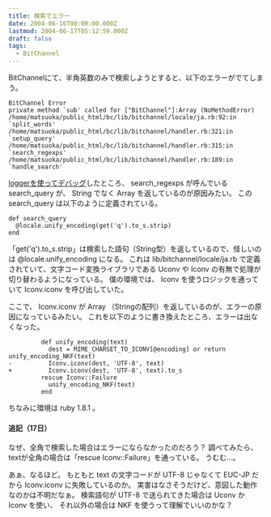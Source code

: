 ```yaml
---
title: 検索でエラー
date: 2004-06-16T00:00:00.000Z
lastmod: 2004-06-17T05:12:59.000Z
draft: false
tags:
  - BitChannel
---
```


BitChannelにて、半角英数のみで検索しようとすると、以下のエラーがでてしまう。

```
BitChannel Error
private method `sub' called for ["BitChannel"]:Array (NoMethodError)
/home/matsuoka/public_html/bc/lib/bitchannel/locale/ja.rb:92:in `split_words'
/home/matsuoka/public_html/bc/lib/bitchannel/handler.rb:321:in `setup_query'
/home/matsuoka/public_html/bc/lib/bitchannel/handler.rb:315:in `search_regexps'
/home/matsuoka/public_html/bc/lib/bitchannel/handler.rb:189:in `handle_search'
```

[loggerを使ってデバッグ](/posts/20040408/p02)したところ、 search_regexps が呼んでいる search_query が、 String でなく Array を返しているのが原因みたい。 この search_query は以下のように定義されている。

```
def search_query
  @locale.unify_encoding(get('q').to_s.strip)
end
```

「get('q').to_s.strip」は検索した語句（String型）を返しているので、怪しいのは @locale.unify_encoding になる。 これは lib/bitchannel/locale/ja.rb で定義されていて、文字コード変換ライブラリである Uconv や Iconv の有無で処理が切り替わるようになっている。 僕の環境では、 Iconv を使うロジックを通っていて Iconv.iconv を呼び出していた。

ここで、 Iconv.iconv が Array （Stringの配列）を返しているのが、エラーの原因になっているみたい。 これを以下のように書き換えたところ、エラーは出なくなった。

```
         def unify_encoding(text)
           dest = MIME_CHARSET_TO_ICONV[@encoding] or return unify_encoding_NKF(text)
-          Iconv.iconv(dest, 'UTF-8', text)
+          Iconv.iconv(dest, 'UTF-8', text).to_s
         rescue Iconv::Failure
           unify_encoding_NKF(text)
         end
```

ちなみに環境は ruby 1.8.1 。

#### 追記（17日）

なぜ、全角で検索した場合はエラーにならなかったのだろう？ 調べてみたら、textが全角の場合は「rescue Iconv::Failure」を通っている。 うむむ…。

あぁ、なるほど。 もともと text の文字コードが UTF-8 じゃなくて EUC-JP だから Iconv.iconv に失敗しているのか。 実害はなさそうだけど、意図した動作なのかは不明だなぁ。 検索語句が UTF-8 で送られてきた場合は Uconv か Iconv を使い、 それ以外の場合は NKF を使うって理解でいいのかな？
